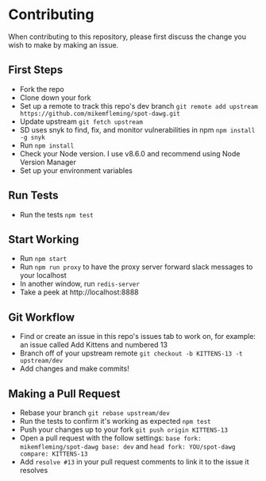 # Contributing

When contributing to this repository, please first discuss the change you wish to make by making an issue. 

## First Steps
- Fork the repo
- Clone down your fork
- Set up a remote to track this repo's dev branch `git remote add upstream https://github.com/mikemfleming/spot-dawg.git`
- Update upstream `git fetch upstream`
- SD uses snyk to find, fix, and monitor vulnerabilities in npm `npm install -g snyk`
- Run `npm install`
- Check your Node version. I use v8.6.0 and recommend using Node Version Manager
- Set up your environment variables

## Run Tests
- Run the tests `npm test`

## Start Working
- Run `npm start`
- Run `npm run proxy` to have the proxy server forward slack messages to your localhost
- In another window, run `redis-server`
- Take a peek at http://localhost:8888

## Git Workflow
- Find or create an issue in this repo's issues tab to work on, for example: an issue called Add Kittens and numbered 13
- Branch off of your upstream remote `git checkout -b KITTENS-13 -t upstream/dev`
- Add changes and make commits!

## Making a Pull Request
- Rebase your branch `git rebase upstream/dev`
- Run the tests to confirm it's working as expected `npm test`
- Push your changes up to your fork `git push origin KITTENS-13`
- Open a pull request with the follow settings: `base fork: mikemfleming/spot-dawg base: dev` and `head fork: YOU/spot-dawg compare: KITTENS-13`
- Add `resolve #13` in your pull request comments to link it to the issue it resolves
